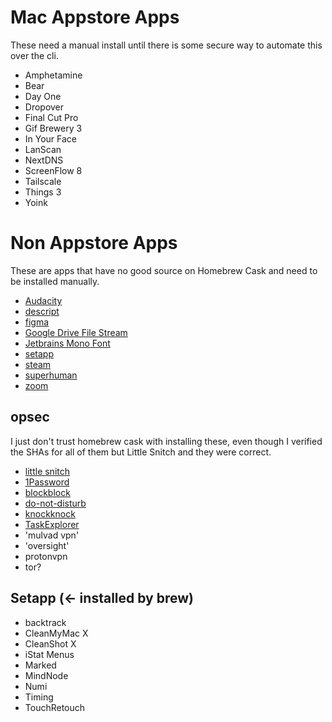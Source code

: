 # Mac Appstore Apps
These need a manual install until there is some secure way to automate this over
the cli.

- Amphetamine
- Bear
- Day One
- Dropover
- Final Cut Pro
- Gif Brewery 3
- In Your Face
- LanScan
- NextDNS
- ScreenFlow 8
- Tailscale
- Things 3
- Yoink

# Non Appstore Apps
These are apps that have no good source on Homebrew Cask and need to be
installed manually.

- [Audacity](https://www.audacityteam.org/download/mac/)
- [descript](https://www.descript.com/download)
- [figma](https://www.figma.com/downloads/)
- [Google Drive File Stream](https://dl.google.com/drive-file-stream/googledrivefilestream.dmg)
- [Jetbrains Mono Font](https://www.jetbrains.com/lp/mono/)
- [setapp](https://my.setapp.com/subscription)
- [steam](https://store.steampowered.com/about/)
- [superhuman](https://download.superhuman.com/Superhuman.dmg)
- [zoom](https://zoom.us/download)

## opsec
I just don't trust homebrew cask with installing these, even though I verified
the SHAs for all of them but Little Snitch and they were correct.

  - [little snitch](https://www.obdev.at/products/littlesnitch/download.html)
  - [1Password](https://my.1password.com/apps)
  - [blockblock](https://objective-see.com/products/blockblock.html)
  - [do-not-disturb](https://objective-see.com/products/dnd.html)
  - [knockknock](https://objective-see.com/products/knockknock.html)
  - [TaskExplorer](https://objective-see.com/products/taskexplorer.html)
  - 'mulvad vpn'
  - 'oversight'
  - protonvpn
  - tor?

## Setapp (<- installed by brew)

- backtrack
- CleanMyMac X
- CleanShot X
- iStat Menus
- Marked
- MindNode
- Numi
- Timing
- TouchRetouch

